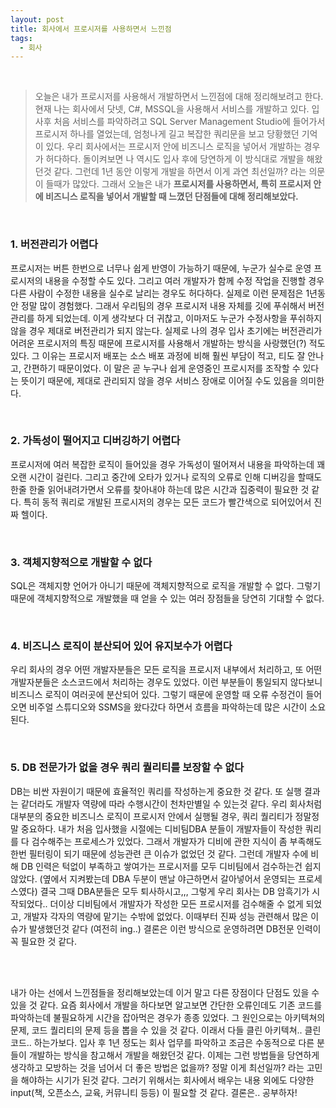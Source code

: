 ```yaml
---
layout: post
title: 회사에서 프로시저를 사용하면서 느낀점
tags:
  - 회사
---
```


<br>

> 오늘은 내가 프로시저를 사용해서 개발하면서 느낀점에 대해 정리해보려고 한다. 현재 나는 회사에서 닷넷, C#, MSSQL을 사용해서 서비스를 개발하고 있다. 입사후 처음 서비스를 파악하려고 SQL Server Management Studio에 들어가서 프로시저 하나를 열었는데, 엄청나게 길고 복잡한 쿼리문을 보고 당황했던 기억이 있다. 우리 회사에서는 프로시저 안에 비즈니스 로직을 넣어서 개발하는 경우가 허다하다. 돌이켜보면 나 역시도 입사 후에 당연하게 이 방식대로 개발을 해왔던것 같다. 그런데 1년 동안 이렇게 개발을 하면서 이게 과연 최선일까? 라는 의문이 들때가 많았다. 그래서 오늘은 내가 <b>프로시저를 사용하면서, 특히 프로시저 안에 비즈니스 로직을 넣어서 개발할 때 느꼈던 단점들에 대해 정리해보았다.</b> 

<br>

### 1. 버전관리가 어렵다

프로시저는 버튼 한번으로 너무나 쉽게 반영이 가능하기 때문에, 누군가 실수로 운영 프로시저의 내용을 수정할 수도 있다. 그리고 여러 개발자가 함께 수정 작업을 진행할 경우 다른 사람이 수정한 내용을 실수로 날리는 경우도 허다하다. 실제로 이런 문제점은 1년동안 정말 많이 경험했다. 그래서 우리팀의 경우 프로시저 내용 자체를 깃에 푸쉬해서 버전관리를 하게 되었는데. 이게 생각보다 더 귀찮고, 이마저도 누군가 수정사항을 푸쉬하지 않을 경우 제대로 버전관리가 되지 않는다. 실제로 나의 경우 입사 초기에는 버전관리가 어려운 프로시저의 특징 때문에 프로시저를 사용해서 개발하는 방식을 사랑했던(?) 적도 있다. 그 이유는 프로시저 배포는 소스 배포 과정에 비해 훨씬 부담이 적고, 티도 잘 안나고, 간편하기 때문이었다. 이 말은 곧 누구나 쉽게 운영중인 프로시저를 조작할 수 있다는 뜻이기 때문에, 제대로 관리되지 않을 경우 서비스 장애로 이어질 수도 있음을 의미한다. 

<br>

### 2. 가독성이 떨어지고 디버깅하기 어렵다

프로시저에 여러 복잡한 로직이 들어있을 경우 가독성이 떨어져서 내용을 파악하는데 꽤 오랜 시간이 걸린다. 그리고 중간에 오타가 있거나 로직의 오류로 인해 디버깅을 할때도 한줄 한줄 읽어내려가면서 오류를 찾아내야 하는데 많은 시간과 집중력이 필요한 것 같다. 특히 동적 쿼리로 개발된 프로시저의 경우는 모든 코드가 빨간색으로 되어있어서 진짜 헬이다.

<br>

### 3. 객체지향적으로 개발할 수 없다

SQL은 객체지향 언어가 아니기 때문에 객체지향적으로 로직을 개발할 수 없다. 그렇기 때문에 객체지향적으로 개발했을 때 얻을 수 있는 여러 장점들을 당연히 기대할 수 없다. 

<br>

### 4. 비즈니스 로직이 분산되어 있어 유지보수가 어렵다

우리 회사의 경우 어떤 개발자분들은 모든 로직을 프로시저 내부에서 처리하고, 또 어떤 개발자분들은 소스코드에서 처리하는 경우도 있었다. 이런 부분들이 통일되지 않다보니 비즈니스 로직이 여러곳에 분산되어 있다. 그렇기 때문에 운영할 때 오류 수정건이 들어오면 비주얼 스튜디오와 SSMS을 왔다갔다 하면서 흐름을 파악하는데 많은 시간이 소요된다. 

<br>

### 5. DB 전문가가 없을 경우 쿼리 퀄리티를 보장할 수 없다

DB는 비싼 자원이기 때문에 효율적인 쿼리를 작성하는게 중요한 것 같다. 또 실행 결과는 같더라도 개발자 역량에 따라 수행시간이 천차만별일 수 있는것 같다. 우리 회사처럼 대부분의 중요한 비즈니스 로직이 프로시저 안에서 실행될 경우, 쿼리 퀄리티가 정말정말 중요하다. 내가 처음 입사했을 시절에는 디비팀DBA 분들이 개발자들이 작성한 쿼리를 다 검수해주는 프로세스가 있었다. 그래서 개발자가 디비에 관한 지식이 좀 부족해도 한번 필터링이 되기 때문에 성능관련 큰 이슈가 없었던 것 같다. 그런데 개발자 수에 비해 DB 인력은 턱없이 부족하고 쌓여가는 프로시저를 모두 디비팀에서 검수하는건 쉽지 않았다. (옆에서 지켜봤는데 DBA 두분이 맨날 야근하면서 갈아넣어서 운영되는 프로세스였다) 결국 그때 DBA분들은 모두 퇴사하시고,,, 그렇게 우리 회사는 DB 암흑기가 시작되었다.. 더이상 디비팀에서 개발자가 작성한 모든 프로시저를 검수해줄 수 없게 되었고, 개발자 각자의 역량에 맡기는 수밖에 없었다. 이때부터 진짜 성능 관련해서 많은 이슈가 발생했던것 같다 (여전히 ing..) 결론은 이런 방식으로 운영하려면 DB전문 인력이 꼭 필요한 것 같다. 

 <br>

<br>

내가 아는 선에서 느낀점들을 정리해보았는데 이거 말고 다른 장점이다 단점도 있을 수 있을 것 같다. 요즘 회사에서 개발을 하다보면 알고보면 간단한 오류인데도 기존 코드를 파악하는데 불필요하게 시간을 잡아먹은 경우가 종종 있었다. 그 원인으로는 아키텍쳐의 문제, 코드 퀄리티의 문제 등을 뽑을 수 있을 것 같다. 이래서 다들 클린 아키텍쳐.. 클린 코드.. 하는가보다. 입사 후 1년 정도는 회사 업무를 파악하고 조금은 수동적으로 다른 분들이 개발하는 방식을 참고해서 개발을 해왔던것 같다. 이제는 그런 방법들을 당연하게 생각하고 모방하는 것을 넘어서 더 좋은 방법은 없을까? 정말 이게 최선일까? 라는 고민을 해야하는 시기가 된것 같다. 그러기 위해서는 회사에서 배우는 내용 외에도 다양한 input(책, 오픈소스, 교육, 커뮤니티 등등) 이 필요할 것 같다. 결론은.. 공부하자!







